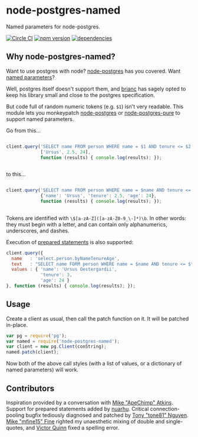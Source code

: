 node-postgres-named
=============

Named parameters for node-postgres.

[![Circle CI](https://circleci.com/gh/bwestergard/node-postgres-named/tree/master.svg?style=svg)](https://circleci.com/gh/bwestergard/node-postgres-named/tree/master)
[![npm version](https://badge.fury.io/js/node-postgres-named.svg)](https://badge.fury.io/js/node-postgres-named)
[![dependencies](https://david-dm.org/bwestergard/node-postgres-named.svg)](https://david-dm.org/bwestergard/node-postgres-named)

Why node-postgres-named?
------------------------

Want to use postgres with node? [node-postgres](https://github.com/brianc/node-postgres) has you covered. Want [named parameters](https://github.com/brianc/node-postgres/issues/268)?

Well, postgres itself doesn't support them, and [brianc](https://github.com/brianc) has sagely opted to keep his library small and close to the postgres specification.

But code full of random numeric tokens (e.g. `$1`) isn't very readable. This module lets you monkeypatch [node-postgres](https://github.com/brianc/node-postgres) or [node-postgres-pure](https://github.com/brianc/node-postgres-pure) to support named parameters.

Go from this...

```javascript

client.query('SELECT name FROM person WHERE name = $1 AND tenure <= $2 AND age <= $3',
             ['Ursus', 2.5, 24],
             function (results) { console.log(results); });
             
```

to this...

```javascript

client.query('SELECT name FROM person WHERE name = $name AND tenure <= $tenure AND age <= $age',
             {'name': 'Ursus', 'tenure': 2.5, 'age': 24},
             function (results) { console.log(results); });
     
```

Tokens are identified with `\$[a-zA-Z]([a-zA-Z0-9_\-]*)\b`. In other words: they must begin with a letter, and can contain only alphanumerics, underscores, and dashes.

Execution of [prepared statements](https://github.com/brianc/node-postgres/wiki/Prepared-Statements) is also supported:

```javascript
client.query({
  name   : 'select.person.byNameTenureAge',
  text   : "SELECT name FORM person WHERE name = $name AND tenure <= $tenure AND age <= $age",
  values : { 'name': 'Ursus Oestergardii',
             'tenure': 3,
             'age': 24 }
}, function (results) { console.log(results); });
```

Usage
-----

Create a client as usual, then call the patch function on it. It will be patched in-place.

```javascript
var pg = require('pg'); 
var named = require('node-postgres-named');
var client = new pg.Client(conString);
named.patch(client);
```

Now both of the above call styles (with a list of values, or a dictionary of named parameters) will work.

Contributors
---------

Inspiration provided by a conversation with [Mike "ApeChimp" Atkins](https://github.com/apechimp). Support for prepared statements added by [nuarhu](https://github.com/nuarhu). Critical connection-pooling bugfix tediously diagnosed and patched by [Tony "tone81" Nguyen](https://github.com/tone81). [Mike "mfine15" Fine](https://github.com/mfine15) righted my unaesthetic mixing of double and single-quotes, and [Victor Quinn](https://github.com/victorquinn) fixed a spelling error.
